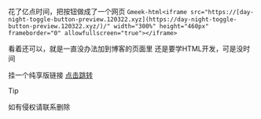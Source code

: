 花了亿点时间，把按钮做成了一个网页
`Gmeek-html<iframe src="https://[day-night-toggle-button-preview.120322.xyz](https://day-night-toggle-button-preview.120322.xyz/)/" width="300%" height="460px" frameborder="0" allowfullscreen="true"></iframe>`

看着还可以，就是一直没办法加到博客的页面里
还是要学HTML开发，可是没时间

挂一个纯享版链接
[点击跳转](https://diyingisader.github.io/zang_diying.github.io/  "纯享版链接")

> [!TIP]
> 如有侵权请联系删除